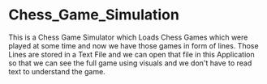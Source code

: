 # Chess_Game_Simulation
This is a Chess Game Simulator which Loads Chess Games which were played at some time and now we have those games in form of lines. Those Lines are stored in a Text File and we can open that file in this Application so that we can see the full game using visuals and we don't have to read text to understand the game.
